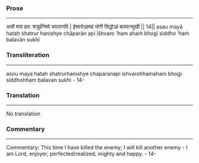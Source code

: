 ### Prose 
 --- 
असौ मया हत: शत्रुर्हनिष्ये चापरानपि |
ईश्वरोऽहमहं भोगी सिद्धोऽहं बलवान्सुखी || 14||
asau mayā hataḥ śhatrur haniṣhye chāparān api
īśhvaro ’ham ahaṁ bhogī siddho ’haṁ balavān sukhī

### Transliteration 
 --- 
asou maya hatah shatrurhanishye chaparanapi ishvarohhamaham bhogi siddhohham balavan sukhi - 14-

### Translation 
 --- 
No translation

### Commentary 
 --- 
Commentary: This time I have killed the enemy; I will kill another enemy - I am Lord, enjoyer, perfected/realized, mighty and happy. - 14-